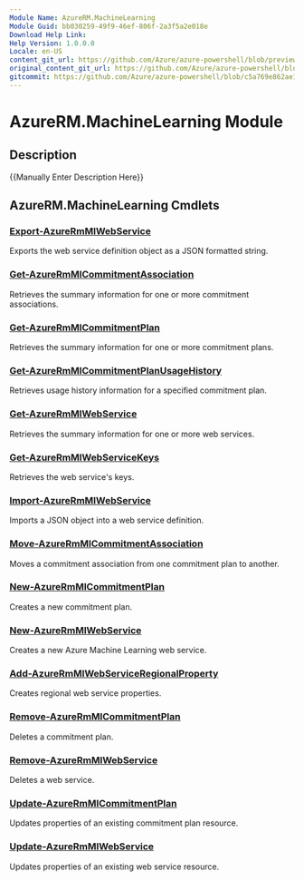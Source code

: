 ```yaml
---
Module Name: AzureRM.MachineLearning
Module Guid: bb030259-49f9-46ef-806f-2a3f5a2e018e
Download Help Link:
Help Version: 1.0.0.0
Locale: en-US
content_git_url: https://github.com/Azure/azure-powershell/blob/preview/src/ResourceManager/MachineLearning/Commands.MachineLearning/help/AzureRM.MachineLearning.md
original_content_git_url: https://github.com/Azure/azure-powershell/blob/preview/src/ResourceManager/MachineLearning/Commands.MachineLearning/help/AzureRM.MachineLearning.md
gitcommit: https://github.com/Azure/azure-powershell/blob/c5a769e862ae125fd6424a8325774670efa4f075
---
```


# AzureRM.MachineLearning Module
## Description
{{Manually Enter Description Here}}

## AzureRM.MachineLearning Cmdlets
### [Export-AzureRmMlWebService](Export-AzureRmMlWebService.md)
Exports the web service definition object as a JSON formatted string.

### [Get-AzureRmMlCommitmentAssociation](Get-AzureRmMlCommitmentAssociation.md)
Retrieves the summary information for one or more commitment associations.

### [Get-AzureRmMlCommitmentPlan](Get-AzureRmMlCommitmentPlan.md)
Retrieves the summary information for one or more commitment plans.

### [Get-AzureRmMlCommitmentPlanUsageHistory](Get-AzureRmMlCommitmentPlanUsageHistory.md)
Retrieves usage history information for a specified commitment plan.

### [Get-AzureRmMlWebService](Get-AzureRmMlWebService.md)
Retrieves the summary information for one or more web services.

### [Get-AzureRmMlWebServiceKeys](Get-AzureRmMlWebServiceKeys.md)
Retrieves the web service's keys.

### [Import-AzureRmMlWebService](Import-AzureRmMlWebService.md)
Imports a JSON object into a web service definition.

### [Move-AzureRmMlCommitmentAssociation](Move-AzureRmMlCommitmentAssociation.md)
Moves a commitment association from one commitment plan to another.

### [New-AzureRmMlCommitmentPlan](New-AzureRmMlCommitmentPlan.md)
Creates a new commitment plan.

### [New-AzureRmMlWebService](New-AzureRmMlWebService.md)

Creates a new Azure Machine Learning web service.

### [Add-AzureRmMlWebServiceRegionalProperty](Add-AzureRmMlWebServiceRegionalProperty.md)
Creates regional web service properties.

### [Remove-AzureRmMlCommitmentPlan](Remove-AzureRmMlCommitmentPlan.md)
Deletes a commitment plan.

### [Remove-AzureRmMlWebService](Remove-AzureRmMlWebService.md)
Deletes a web service.

### [Update-AzureRmMlCommitmentPlan](Update-AzureRmMlCommitmentPlan.md)
Updates properties of an existing commitment plan resource.

### [Update-AzureRmMlWebService](Update-AzureRmMlWebService.md)
Updates properties of an existing web service resource.

